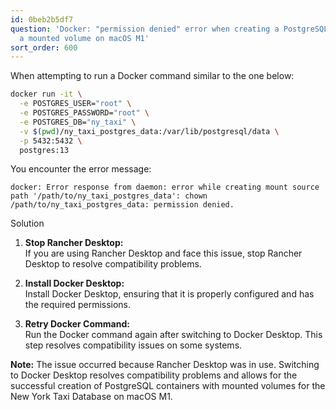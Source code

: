 ```yaml
---
id: 0beb2b5df7
question: 'Docker: "permission denied" error when creating a PostgreSQL Docker with
  a mounted volume on macOS M1'
sort_order: 600
---
```



When attempting to run a Docker command similar to the one below:

```bash
docker run -it \
  -e POSTGRES_USER="root" \
  -e POSTGRES_PASSWORD="root" \
  -e POSTGRES_DB="ny_taxi" \
  -v $(pwd)/ny_taxi_postgres_data:/var/lib/postgresql/data \
  -p 5432:5432 \
  postgres:13
```

You encounter the error message:

```
docker: Error response from daemon: error while creating mount source path '/path/to/ny_taxi_postgres_data': chown /path/to/ny_taxi_postgres_data: permission denied.
```

Solution

1. **Stop Rancher Desktop:**  
   If you are using Rancher Desktop and face this issue, stop Rancher Desktop to resolve compatibility problems.

2. **Install Docker Desktop:**  
   Install Docker Desktop, ensuring that it is properly configured and has the required permissions.

3. **Retry Docker Command:**  
   Run the Docker command again after switching to Docker Desktop. This step resolves compatibility issues on some systems.

**Note:** The issue occurred because Rancher Desktop was in use. Switching to Docker Desktop resolves compatibility problems and allows for the successful creation of PostgreSQL containers with mounted volumes for the New York Taxi Database on macOS M1.